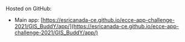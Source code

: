 Hosted on GitHub:

- Main app: [https://esricanada-ce.github.io/ecce-app-challenge-2021/GIS_BuddY/app/](https://esricanada-ce.github.io/ecce-app-challenge-2021/GIS_BuddY/app/)